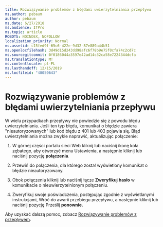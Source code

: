 ```yaml
---
title: Rozwiązywanie problemów z błędami uwierzytelniania przepływu
ms.author: pebaum
author: pebaum
ms.date: 6/27/2018
ms.audience: ITPro
ms.topic: article
ROBOTS: NOINDEX, NOFOLLOW
localization_priority: Normal
ms.assetid: c15fed9f-65c6-422e-9d32-87e889a44b51
ms.openlocfilehash: 3d49d15d243dd98afc6f78b9e75f0cfa74c2cd7c
ms.sourcegitcommit: 0f0186044a3597e42ad14c32ca58e7224344dcfa
ms.translationtype: MT
ms.contentlocale: pl-PL
ms.lasthandoff: 12/15/2019
ms.locfileid: "40050643"
---
```

# <a name="troubleshoot-flow-authentication-errors"></a>Rozwiązywanie problemów z błędami uwierzytelniania przepływu

W wielu przypadkach przepływy nie powiedzie się z powodu błędu uwierzytelniania. Jeśli ten typ błędu, komunikat o błędzie zawiera "nieautoryzowanych" lub kod błędu z 401 lub 403 pojawia się. Błąd uwierzytelniania można zwykle naprawić, aktualizując połączenie:
  
1. W górnej części portalu sieci Web kliknij lub naciśnij ikonę koła zębatego, aby otworzyć menu Ustawienia, a następnie kliknij lub naciśnij pozycję **połączenia**.
    
2. Przewiń do połączenia, dla którego został wyświetlony komunikat o błędzie nieautoryzowany.
    
3. Obok połączenia kliknij lub naciśnij łącze **Zweryfikuj hasło** w komunikacie o nieuwierzytelnionym połączeniu. 
    
4. Zweryfikuj swoje poświadczenia, postępując zgodnie z wyświetlanymi instrukcjami, Wróć do awarii przebiegu przepływu, a następnie kliknij lub naciśnij pozycję Prześlij **ponownie**.
    
Aby uzyskać dalszą pomoc, zobacz [Rozwiązywanie problemów z przepływem](https://go.microsoft.com/fwlink/?linkid=872110).
  

